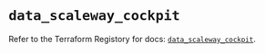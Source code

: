 # `data_scaleway_cockpit`

Refer to the Terraform Registory for docs: [`data_scaleway_cockpit`](https://registry.terraform.io/providers/scaleway/scaleway/2.17.0/docs/data-sources/cockpit).
